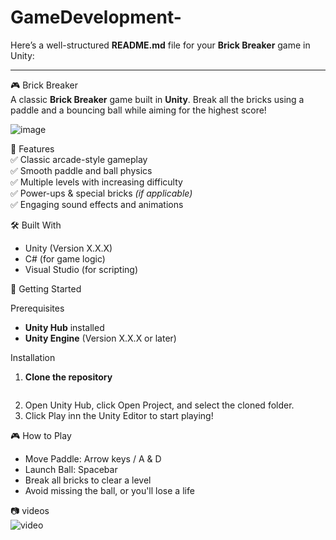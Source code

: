 # GameDevelopment-
Here’s a well-structured **README.md** file for your **Brick Breaker** game in Unity:  

---

🎮 Brick Breaker  
A classic **Brick Breaker** game built in **Unity**. Break all the bricks using a paddle and a bouncing ball while aiming for the highest score!  

![image](https://github.com/user-attachments/assets/75ef1ba9-aa8a-4e32-b8f9-8acb87ad54f1)

📌 Features  
✅ Classic arcade-style gameplay  
✅ Smooth paddle and ball physics  
✅ Multiple levels with increasing difficulty  
✅ Power-ups & special bricks *(if applicable)*  
✅ Engaging sound effects and animations  

🛠️ Built With  
- Unity (Version X.X.X)  
- C# (for game logic)  
- Visual Studio (for scripting)  

🚀 Getting Started  

 Prerequisites  
- **Unity Hub** installed  
- **Unity Engine** (Version X.X.X or later)  

 Installation  
1. **Clone the repository**  
   ```bash

   ```
2. Open Unity Hub, click Open Project, and select the cloned folder.  
3. Click Play inn the Unity Editor to start playing!  

🎮 How to Play  
- Move Paddle: Arrow keys / A & D  
- Launch Ball: Spacebar  
- Break all bricks to clear a level  
- Avoid missing the ball, or you'll lose a life  

📷 videos  
![video](https://github.com/user-attachments/assets/b42c7a08-b37a-4282-8c8d-eb209e266969)
